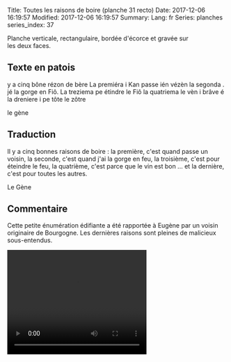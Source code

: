 Title: Toutes les raisons de boire (planche 31 recto)
Date: 2017-12-06 16:19:57
Modified: 2017-12-06 16:19:57
Summary: 
Lang: fr
Series: planches
series_index: 37


<figure class="image-block" style="float: right;">
  <img alt="" src="{static}/images/planche_31_recto.png">
  <figcaption style="max-width: 199px"></figcaption>
</figure>
Planche verticale, rectangulaire, bordée d'écorce et gravée sur les deux faces.


## Texte en patois
 y a cinq bône rézon de bère  La premiéra i Kan passe ién vézèn  la segonda . jé la gorge en Fiô. La treziema pe étindre le Fiô  la quatriema le vèn i brâve é la dreniere i pe tôte le zôtre

le gène

## Traduction
Il y a cinq bonnes raisons de boire : la première, c'est quand passe un voisin, la seconde, c'est quand j'ai la gorge en feu, la troisième, c'est pour éteindre le feu, la quatrième, c'est parce que le vin est bon ... et la dernière, c'est pour toutes les autres.

Le Gène

## Commentaire
 Cette petite énumération édifiante a été rapportée à Eugène par un voisin originaire de Bourgogne. Les dernières raisons sont pleines de malicieux sous-entendus.



<video width="320" height="240" controls>
  <source src="https://d1njpgd0ygatdn.cloudfront.net/video_31.mp4" type="video/mp4">
</video>
